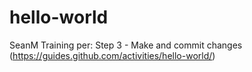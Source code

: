 # hello-world
SeanM Training per:
Step 3 - Make and commit changes
(https://guides.github.com/activities/hello-world/)
